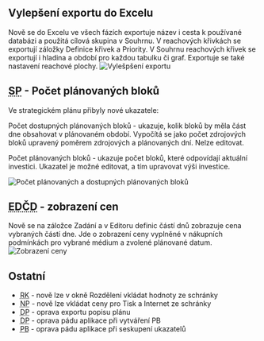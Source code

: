 ﻿---
categories: [fenix]
layout: fenix
---
## Vylepšení exportu do Excelu
Nově se do Excelu ve všech fázích exportuje název i cesta k používané databázi a použitá cílová skupina v Souhrnu. V reachových křivkách se exportují záložky Definice křivek a Priority. V Souhrnu reachových křivek se exportují i hladina a období pro každou tabulku či graf. Exportuje se také nastavení reachové plochy.
![Vylešpšení exportu]({{site.url}}/data/exportnewandbetter.PNG "Vylepšení exportu")

## <abbr title="Strategický plán">SP</abbr> - Počet plánovaných bloků
Ve strategickém plánu přibyly nové ukazatele:

Počet dostupných plánovaných bloků - ukazuje, kolik bloků by měla část dne obsahovat v plánovaném období. Vypočítá se jako počet zdrojových bloků upravený poměrem zdrojových a plánovaných dní. Nelze editovat.

Počet plánovaných bloků - ukazuje počet bloků, které odpovídají aktuální investici. Ukazatel je možné editovat, a tím upravovat výši investice.

![Počet plánovaných a dostupných plánovaných bloků]({{site.url}}/data/planovanebloky.png "Počet plánovaných a dostupných plánovaných bloků")

## <abbr title="Editor definic částí dnů">EDČD</abbr> - zobrazení cen
Nově se na záložce Zadání a v Editoru definic částí dnů zobrazuje cena vybraných částí dne. Jde o zobrazení ceny vyplněné v nákupních podmínkách pro vybrané médium a zvolené plánované datum.
![Zobrazení ceny]({{site.url}}/data/cenavzadani.png "Zobrazení ceny")

 
## Ostatní
<ul>
<li><abbr title="Reachové křivky">RK</abbr> - nově lze v okně Rozdělení vkládat hodnoty ze schránky</li>
<li><abbr title="Nákupní podmínky">NP</abbr> - nově lze vkládat ceny pro Tisk a Internet ze schránky</li>
<li><abbr title="Detailní plán">DP</abbr> - oprava exportu popisu plánu</li>
<li><abbr title="Detailní plán">DP</abbr> - oprava pádu aplikace při vytváření PB</li>
<li><abbr title="Postbuy">PB</abbr> - oprava pádu aplikace při seskupení ukazatelů</li>
</ul>
